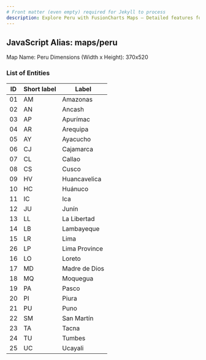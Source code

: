 ```yaml
---
# Front matter (even empty) required for Jekyll to process
description: Explore Peru with FusionCharts Maps – Detailed features for seamless integration. Try now & enhance your data visualization today! 
---
```


## JavaScript Alias: maps/peru

Map Name: Peru
Dimensions (Width x Height): 370x520





### List of Entities

ID | Short label | Label
---|---|---|
01|AM|Amazonas
02|AN|Ancash
03|AP|Apurímac
04|AR|Arequipa
05|AY|Ayacucho
06|CJ|Cajamarca
07|CL|Callao
08|CS|Cusco
09|HV|Huancavelica
10|HC|Huánuco
11|IC|Ica
12|JU|Junín
13|LL|La Libertad
14|LB|Lambayeque
15|LR|Lima
26|LP|Lima Province
16|LO|Loreto
17|MD|Madre de Dios
18|MQ|Moquegua
19|PA|Pasco
20|PI|Piura
21|PU|Puno
22|SM|San Martín
23|TA|Tacna
24|TU|Tumbes
25|UC|Ucayali

